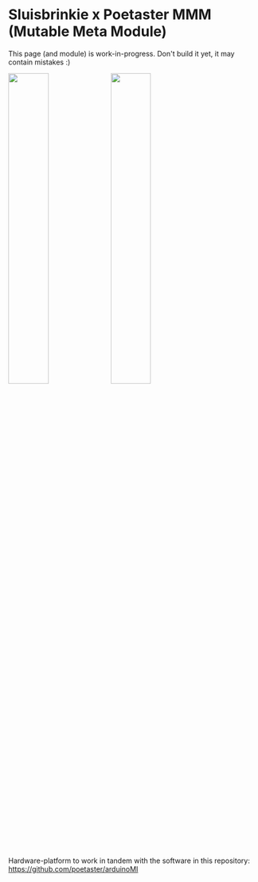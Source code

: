 # Sluisbrinkie x Poetaster MMM (Mutable Meta Module)
This page (and module) is work-in-progress. Don't build it yet, it may contain mistakes :)

<img src="https://github.com/user-attachments/assets/0fa53055-c774-448f-b641-a41a94434690" width="40%">
<img src="https://github.com/user-attachments/assets/e1f2e41c-ee53-4239-a994-429911dd5150" width="40%">

Hardware-platform to work in tandem with the software in this repository: https://github.com/poetaster/arduinoMI
